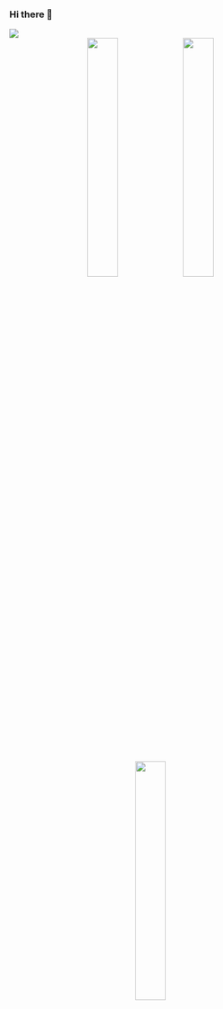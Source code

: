 ### Hi there 👋

<img src="https://visitor-badge.glitch.me/badge?page_id=${arjuneyy}.${arjuneyy}}eft_text=Visitors&"/>
<div align="center">
  <img width="33%" src="https://github-readme-stats.vercel.app/api/top-langs/?username=arjuneyy&count_private=true&layout=compact&border_radius=5" />
  <img  width="33%" src="https://github-readme-stats.vercel.app/api?username=arjuneyy&show_icons=true&border_radius=5"/>

  <img width="33%" src="https://github-readme-streak-stats.herokuapp.com/?user=arjuneyy&border_radius=5" />
</div>


<!--
**arjuneyy/arjuneyy** is a ✨ _special_ ✨ repository because its `README.md` (this file) appears on your GitHub profile.

Here are some ideas to get you started:

- 🔭 I’m currently working on ...
- 🌱 I’m currently learning ...
- 👯 I’m looking to collaborate on ...
- 🤔 I’m looking for help with ...
- 💬 Ask me about ...
- 📫 How to reach me: ...
- 😄 Pronouns: ...
- ⚡ Fun fact: ...
-->

